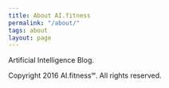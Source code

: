 ```yaml
---
title: About AI.fitness
permalink: "/about/"
tags: about
layout: page
---
```


Artificial Intelligence Blog.

Copyright 2016 AI.fitness℠. All rights reserved.
